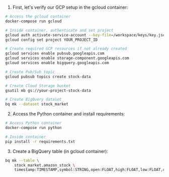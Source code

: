 1. First, let's verify our GCP setup in the gcloud container:

```bash
# Access the gcloud container
docker-compose run gcloud

# Inside container, authenticate and set project
gcloud auth activate-service-account --key-file=/workspace/keys/key.json
gcloud config set project YOUR_PROJECT_ID

# Create required GCP resources if not already created
gcloud services enable pubsub.googleapis.com
gcloud services enable storage-component.googleapis.com
gcloud services enable bigquery.googleapis.com

# Create Pub/Sub topic
gcloud pubsub topics create stock-data

# Create Cloud Storage bucket
gsutil mb gs://your-project-stock-data

# Create BigQuery dataset
bq mk --dataset stock_market
```

2. Access the Python container and install requirements:

```bash
# Access Python container
docker-compose run python

# Inside container
pip install -r requirements.txt
```

3. Create a BigQuery table (in gcloud container):

```bash
bq mk --table \
    stock_market.amazon_stock \
    timestamp:TIMESTAMP,symbol:STRING,open:FLOAT,high:FLOAT,low:FLOAT,close:FLOAT,volume:INTEGER
```
